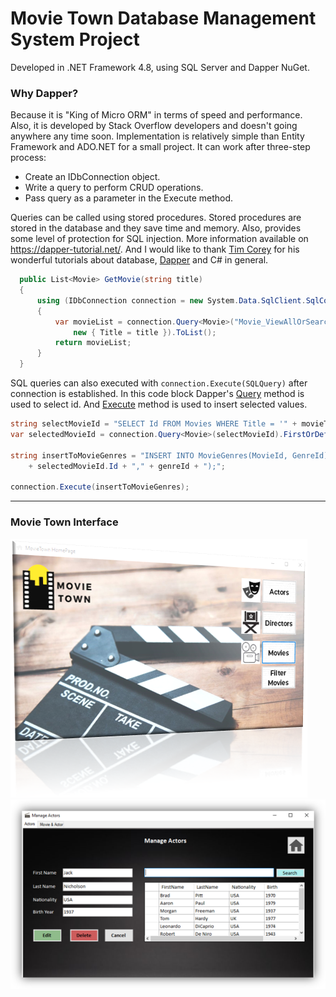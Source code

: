 # Movie Town Database Management System Project

Developed in .NET Framework 4.8, using SQL Server and Dapper NuGet.

### Why Dapper?
Because it is "King of Micro ORM" in terms of speed and performance. Also, it is developed by Stack Overflow developers and doesn't going anywhere any time soon.
Implementation is relatively simple than Entity Framework and ADO.NET for a small project. It can work after three-step process:
- Create an IDbConnection object.
- Write a query to perform CRUD operations.
- Pass query as a parameter in the Execute method.

Queries can be called using stored procedures. Stored procedures are stored in the database and they save time and memory.
Also, provides some level of protection for SQL injection. More information available on https://dapper-tutorial.net/. And I would like to thank [Tim Corey](https://www.iamtimcorey.com/) for his wonderful tutorials about database, [Dapper](https://www.youtube.com/watch?v=eKkh5Xm0OlU) and C# in general.


```csharp
  public List<Movie> GetMovie(string title)
  {
      using (IDbConnection connection = new System.Data.SqlClient.SqlConnection(Helper.CnnVal("MovieDatabaseDB")))
      {
          var movieList = connection.Query<Movie>("Movie_ViewAllOrSearchByTitle @Title",
              new { Title = title }).ToList();
          return movieList;
      }
  }
```
SQL queries can also executed with `connection.Execute(SQLQuery)` after connection is established.
In this code block Dapper's [Query](https://dapper-tutorial.net/query) method is used to select id. And [Execute](https://dapper-tutorial.net/query) method is used to insert selected values.
```c#
string selectMovieId = "SELECT Id FROM Movies WHERE Title = '" + movieTitle + "';";
var selectedMovieId = connection.Query<Movie>(selectMovieId).FirstOrDefault();

string insertToMovieGenres = "INSERT INTO MovieGenres(MovieId, GenreId) VALUES ( "
    + selectedMovieId.Id + "," + genreId + ");";

connection.Execute(insertToMovieGenres);
```

--------------
### Movie Town Interface
![Home][homepage]
![ui][ui]

[homepage]: images/MovieTown_Homepage.png "MovieTown_Homepage"
[ui]: images/MovieTown_UI2.png "MovieTown_UI2"
